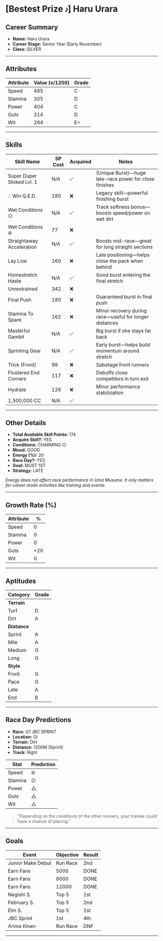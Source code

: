 # [Bestest Prize 𝆕] Haru Urara

## Career Summary
- **Name:** Haru Urara  
- **Career Stage:** Senior Year (Early November)  
- **Class:** SILVER  

---

## Attributes
| Attribute | Value (x/1200) | Grade |
|-----------|----------------|-------|
| Speed     | 485            | C     |
| Stamina   | 305            | D     |
| Power     | 404            | C     |
| Guts      | 314            | D     |
| Wit       | 264            | E+    |

---

## Skills
| Skill Name                | SP Cost | Acquired | Notes |
|---------------------------|---------|----------|-------|
| Super Duper Stoked Lvl. 1 | N/A     | ✅        | (Unique Burst)—huge late-race power for close finishes |
| ∴ Win Q.E.D.              | 180     | ❌        | Legacy skill—powerful finishing burst |
| Wet Conditions ○          | N/A     | ✅        | Track softness bonus—boosts speed/power on wet dirt |
| Wet Conditions ⦾          | 77      | ❌        |  |
| Straightaway Acceleration | N/A     | ✅        | Boosts mid-race—great for long straight sections |
| Lay Low                   | 160     | ❌        | Late positioning—helps close the pack when behind |
| Homestretch Haste         | N/A     | ✅        | Good burst entering the final stretch |
| Unrestrained              | 342     | ❌        |  |
| Final Push                | 180     | ❌        | Guaranteed burst in final push |
| Stamina To Spare          | 162     | ❌        | Minor recovery during race—useful for longer distances |
| Masterful Gambit          | N/A     | ✅        | Big burst if she stays far back |
| Sprinting Gear            | N/A     | ✅        | Early burst—helps build momentum around stretch |
| Trick (Front)             | 98      | ❌        | Sabotage front runners |
| Flustered End Corners     | 117     | ❌        | Debuffs close competitors in turn exit |
| Hydrate                   | 126     | ❌        | Minor performance stabilization |
| 1,500,000 CC              | N/A     | ✅        |  |

---

## Other Details
- **Total Available Skill Points:** 174  
- **Acquire Skill?:** YES  
- **Conditions:** CHARMING ○  
- **Mood:** GOOD  
- **Energy (%):** 20  
- **Race Day?:** YES  
- **Goal:** MUST 1ST  
- **Strategy:** LATE  

*Energy does not affect race performance in Uma Musume. It only matters for career mode activities like training and events.*

---

## Growth Rate (%)
| Attribute | %   |
|-----------|-----|
| Speed     | 0   |
| Stamina   | 0   |
| Power     | 0   |
| Guts      | +20 |
| Wit       | 0   |

---

## Aptitudes
| Category    | Grade |
|-------------|-------|
| **Terrain** |       |
| Turf        | D     |
| Dirt        | A     |
| **Distance**|       |
| Sprint      | A     |
| Mile        | A     |
| Medium      | G     |
| Long        | G     |
| **Style**   |       |
| Front       | G     |
| Pace        | G     |
| Late        | A     |
| End         | B     |

---

## Race Day Predictions
- **Race:** G1 JBC SPRINT
- **Location:** Oi
- **Terrain:** Dirt
- **Distance:** 1200M (Sprint)
- **Track:** Right

| Stat     | Prediction  |
|----------|-------------|
| Speed    | ⦾           |
| Stamina  | ○           |
| Power    | △           |
| Guts     | △           |
| Wit      | △           |

> "Depending on the conditions of the other runners, your trainee could have a chance of placing."

---

## Goals
| Event             | Objective | Result |
|-------------------|-----------|--------|
| Junior Make Debut | Run Race  | 2nd    |
| Earn Fans         | 5000      | DONE   |
| Earn Fans         | 9000      | DONE   |
| Earn Fans         | 12000     | DONE   |
| Negishi S.        | Top 5     | 1st    |
| February S.       | Top 5     | 2nd    |
| Elm S.            | Top 5     | 1st    |
| JBC Sprint        | 1st       | 4th    |
| Arima Kinen       | Run Race  | DNF    |

---

